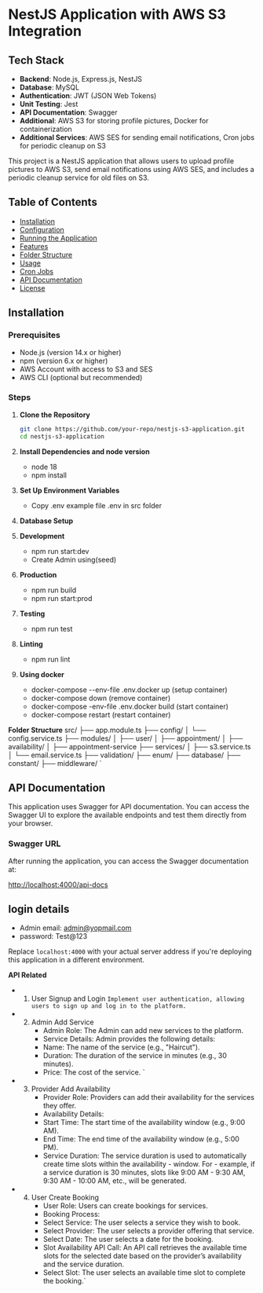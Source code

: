# NestJS Application with AWS S3 Integration

## Tech Stack

- **Backend**: Node.js, Express.js, NestJS
- **Database**: MySQL
- **Authentication**: JWT (JSON Web Tokens)
- **Unit Testing**: Jest
- **API Documentation**: Swagger
- **Additional**: AWS S3 for storing profile pictures, Docker for containerization
- **Additional Services**: AWS SES for sending email notifications, Cron jobs for periodic cleanup on S3

This project is a NestJS application that allows users to upload profile pictures to AWS S3, send email notifications using AWS SES, and includes a periodic cleanup service for old files on S3.

## Table of Contents

- [Installation](#installation)
- [Configuration](#configuration)
- [Running the Application](#running-the-application)
- [Features](#features)
- [Folder Structure](#folder-structure)
- [Usage](#usage)
- [Cron Jobs](#cron-jobs)
- [API Documentation](#api-documentation)
- [License](#license)

## Installation

### Prerequisites

- Node.js (version 14.x or higher)
- npm (version 6.x or higher)
- AWS Account with access to S3 and SES
- AWS CLI (optional but recommended)

### Steps

1. **Clone the Repository**

   ```bash
   git clone https://github.com/your-repo/nestjs-s3-application.git
   cd nestjs-s3-application

   ```

2. **Install Dependencies and node version**

   - node 18
   - npm install

3. **Set Up Environment Variables**
   - Copy .env example file .env in src folder
4. **Database Setup**

5. **Development**

   - npm run start:dev
   - Create Admin using(seed)

6. **Production**

   - npm run build
   - npm run start:prod

7. **Testing**

   - npm run test

8. **Linting**

   - npm run lint

9. **Using docker**
   - docker-compose --env-file .env.docker up (setup container)
   - docker-compose down (remove container)
   - docker-compose -env-file .env.docker build (start container)
   - docker-compose restart <container id> (restart container)

**Folder Structure**
src/
├── app.module.ts
├── config/
│ └── config.service.ts
├── modules/
│ ├── user/
│ ├── appointment/
│ ├── availability/
│ ├── appointment-service
├── services/
│ ├── s3.service.ts
│ └── email.service.ts
├── validation/
├── enum/
├── database/
├── constant/
├── middleware/
`

## API Documentation

This application uses Swagger for API documentation. You can access the Swagger UI to explore the available endpoints and test them directly from your browser.

### Swagger URL

After running the application, you can access the Swagger documentation at:

[http://localhost:4000/api-docs](http://localhost:4000/api-docs)

## login details

- Admin email: admin@yopmail.com
- password: Test@123

Replace `localhost:4000` with your actual server address if you're deploying this application in a different environment.

**API Related**

- 1.  User Signup and Login
      `Implement user authentication, allowing users to sign up and log in to the platform. `
- 2. Admin Add Service
     - Admin Role: The Admin can add new services to the platform.
     - Service Details: Admin provides the following details:
     - Name: The name of the service (e.g., "Haircut").
     - Duration: The duration of the service in minutes (e.g., 30 minutes).
     - Price: The cost of the service. `

- 3.  Provider Add Availability
      - Provider Role: Providers can add their availability for the services they offer.
      - Availability Details:
      - Start Time: The start time of the availability window (e.g., 9:00 AM).
      - End Time: The end time of the availability window (e.g., 5:00 PM).
      - Service Duration: The service duration is used to automatically create time slots within the availability - window. For - example, if a service duration is 30 minutes, slots like 9:00 AM - 9:30 AM, 9:30 AM - 10:00 AM, etc., will be generated.

- 4. User Create Booking
     - User Role: Users can create bookings for services.
     - Booking Process:
     - Select Service: The user selects a service they wish to book.
     - Select Provider: The user selects a provider offering that service.
     - Select Date: The user selects a date for the booking.
     - Slot Availability API Call: An API call retrieves the available time slots for the selected date based on the provider’s availability and the service duration.
     - Select Slot: The user selects an available time slot to complete the booking.`
